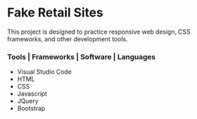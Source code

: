 # Fake Retail Sites
This project is designed to practice responsive web design, CSS frameworks, and other development tools.  
### Tools | Frameworks | Software | Languages
- Visual Studio Code
- HTML
- CSS
- Javascript
- JQuery
- Bootstrap